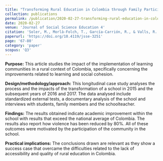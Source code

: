 ```yaml
---
title: "Transforming Rural Education in Colombia through Family Participation: The Case of School as a Learning Community"
collection: publications
permalink: /publication/2020-02-27-transforming-rural-education-in-colombia
date: 2020-02-27
venue: 'Journal of Social Science Education 4'
citation: 'Soler, M., Morlà-Folch, T., García-Carrión, R., & Valls, R. (2020). Transforming Rural Education in Colombia through Family Participation: The Case of School as a Learning Community.'
paperurl: 'https://doi.org/10.4119/jsse-3251'
page: '67-80'
category: 'paper'
scopus: 'Q3'
---
```


**Purpose:** This article studies the impact of the implementation of learning communities in a rural context of Colombia, specifically concerning the improvements related to learning and social cohesion.

**Design/methodology/approach:** This longitudinal case study analyses the process and the impacts of the transformation of a school in 2015 and the subsequent years of 2016 and 2017. The data analysed include standardized external tests, a documentary analysis of the school and interviews with students, family members and the schoolteacher.

**Findings:** The results obtained indicate academic improvement within the school with results that exceed the national average of Colombia. The results also report how violence has been reduced by 80%. All of these outcomes were motivated by the participation of the community in the school.

**Practical implications:** The conclusions drawn are relevant as they show a success case that overcame the difficulties related to the lack of accessibility and quality of rural education in Colombia.